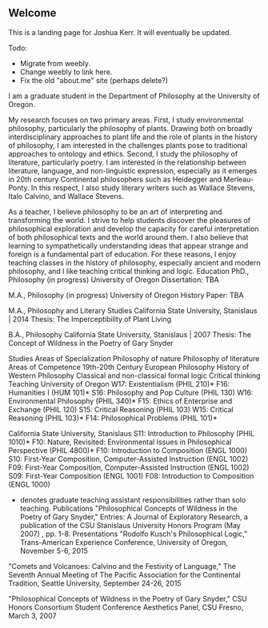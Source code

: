 ---
---

## Welcome

This is a landing page for Joshua Kerr. It will eventually be updated.

Todo:
 - Migrate from weebly.
 - Change weebly to link here.
 - Fix the old "about.me" site (perhaps delete?)

 I am a graduate student in the Department of Philosophy at the University of Oregon.

 My research focuses on two primary areas. First, I study environmental philosophy, particularly the philosophy of plants. Drawing both on broadly interdisciplinary approaches to plant life and the role of plants in the history of philosophy, I am interested in the challenges plants pose to traditional approaches to ontology and ethics. Second, I study the philosophy of literature, particularly poetry. I am interested in the relationship between literature, language, and non-linguistic expression, especially as it emerges in 20th century Continental philosophers such as Heidegger and Merleau-Ponty. In this respect, I also study literary writers such as Wallace Stevens, Italo Calvino, and Wallace Stevens.

 As a teacher, I believe philosophy to be an art of interpreting and transforming the world. I strive to help students discover the pleasures of philosophical exploration and develop the capacity for careful interpretation of both philosophical texts and the world around them. I also believe that learning to sympathetically understanding ideas that appear strange and foreign is a fundamental part of education. For these reasons, I enjoy teaching classes in the history of philosophy, especially ancient and modern philosophy, and I like teaching critical thinking and logic.
 Education
 PhD., Philosophy (in progress)
 University of Oregon
 Dissertation: TBA

 M.A., Philosophy (in progress)
 University of Oregon
 History Paper: TBA

 M.A., Philosophy and Literary Studies
 California State University, Stanislaus | 2014
 Thesis: The Imperceptibility of Plant Living

 B.A., Philosophy
 California State University, Stanislaus | 2007
 Thesis: The Concept of Wildness in the Poetry of Gary Snyder


 Studies
Areas of Specialization
Philosophy of nature
Philosophy of literature
Areas of Competence
19th-20th Century European Philosophy
History of Western Philosophy
Classical and non-classical formal logic
Critical thinking
Teaching
University of Oregon
W17: Existentialism (PHIL 210)*
F16: Humanities I (HUM 101)*
S16: Philosophy and Pop Culture (PHIL 130)
​W16: Environmental Philosophy (PHIL 340)*
F15: Ethics of Enterprise and Exchange (PHIL 120)
S15: Critical Reasoning (PHIL 103)
W15: Critical Reasoning (PHIL 103)*
F14: Philosophical Problems (PHIL 101)*

California State University, Stanislaus
S11: Introduction to Philosophy (PHIL 1010)*
F10: Nature, Revisited: Environmental Issues in Philosophical Perspective (PHIL 4800)*
F10: Introduction to Composition (ENGL 1000)
S10: First-Year Composition, Computer-Assisted Instruction (ENGL 1002)
F09: First-Year Composition, Computer-Assisted Instruction (ENGL 1002)
S09: First-Year Composition (ENGL 1001)
F08: Introduction to Composition (ENGL 1000)

* denotes graduate teaching assistant responsibilities rather than solo teaching.
Publications
"Philosophical Concepts of Wildness in the Poetry of Gary Snyder," Entries: A Journal of Exploratory Research, a publication of the CSU Stanislaus University Honors Program (May 2007) , pp. 1-8.
Presentations
"Rodolfo Kusch's Philosophical Logic," Trans-American Experience Conference, University of Oregon, November 5-6, 2015

"Comets and Volcanoes: Calvino and the Festivity of Language," The Seventh Annual Meeting of The Pacific Association for the Continental Tradition, Seattle University, September 24-26, 2015

"Philosophical Concepts of Wildness in the Poetry of Gary Snyder," CSU Honors Consortium Student Conference Aesthetics Panel, CSU Fresno, March 3, 2007
